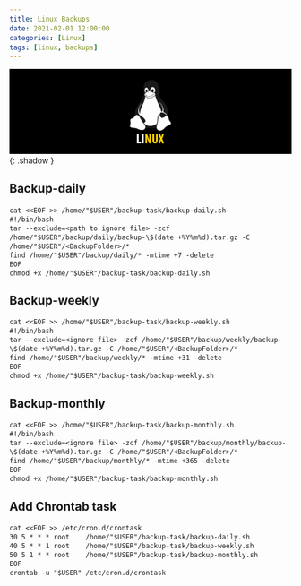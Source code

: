 ```yaml
---
title: Linux Backups
date: 2021-02-01 12:00:00
categories: [Linux]
tags: [linux, backups]
---
```

<script defer data-domain="senad-d.github.io" src="https://plus.seki.ink/js/script.js"></script>

![](https://github.com/senad-d/senad-d.github.io/blob/main/_media/images/linux-banner.png?raw=true){: .shadow }

## Backup-daily
```shell
cat <<EOF >> /home/"$USER"/backup-task/backup-daily.sh
#!/bin/bash
tar --exclude=<path to ignore file> -zcf /home/"$USER"/backup/daily/backup-\$(date +%Y%m%d).tar.gz -C /home/"$USER"/<BackupFolder>/*
find /home/"$USER"/backup/daily/* -mtime +7 -delete
EOF
chmod +x /home/"$USER"/backup-task/backup-daily.sh
```

## Backup-weekly
```shell
cat <<EOF >> /home/"$USER"/backup-task/backup-weekly.sh
#!/bin/bash
tar --exclude=<ignore file> -zcf /home/"$USER"/backup/weekly/backup-\$(date +%Y%m%d).tar.gz -C /home/"$USER"/<BackupFolder>/*
find /home/"$USER"/backup/weekly/* -mtime +31 -delete
EOF
chmod +x /home/"$USER"/backup-task/backup-weekly.sh
```

## Backup-monthly
```shell
cat <<EOF >> /home/"$USER"/backup-task/backup-monthly.sh
#!/bin/bash
tar --exclude=<ignore file> -zcf /home/"$USER"/backup/monthly/backup-\$(date +%Y%m%d).tar.gz -C /home/"$USER"/<BackupFolder>/*
find /home/"$USER"/backup/monthly/* -mtime +365 -delete
EOF
chmod +x /home/"$USER"/backup-task/backup-monthly.sh
```

## Add Chrontab task
```shell
cat <<EOF >> /etc/cron.d/crontask 
30 5 * * * root    /home/"$USER"/backup-task/backup-daily.sh 
40 5 * * 1 root    /home/"$USER"/backup-task/backup-weekly.sh 
50 5 1 * * root    /home/"$USER"/backup-task/backup-monthly.sh 
EOF 
crontab -u "$USER" /etc/cron.d/crontask
```